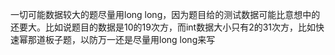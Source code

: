 一切可能数据较大的题尽量用long long，因为题目给的测试数据可能比意想中的还要大。比如说题目的数据是10的19次方，而int数据大小只有2的31次方，比如快速幂那道板子题，以防万一还是尽量用long long来写
